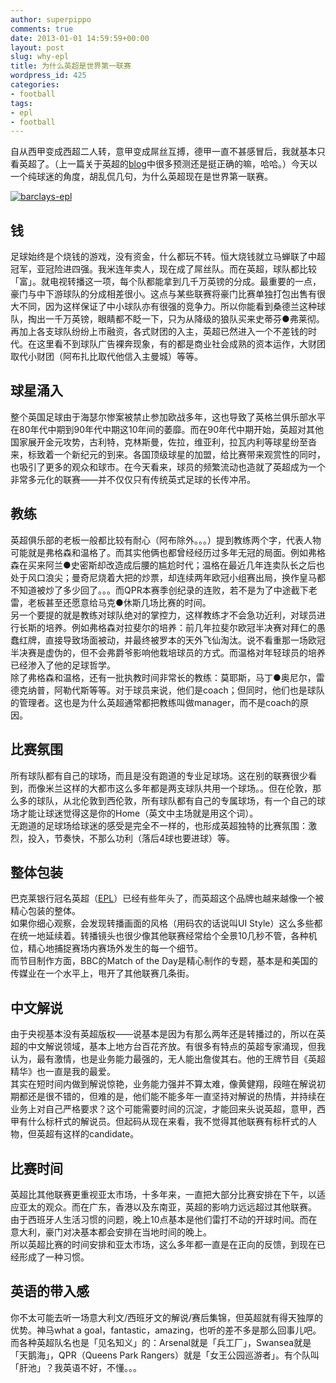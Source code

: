 ```yaml
---
author: superpippo
comments: true
date: 2013-01-01 14:59:59+00:00
layout: post
slug: why-epl
title: 为什么英超是世界第一联赛
wordpress_id: 425
categories:
- football
tags:
- epl
- football
---
```


自从西甲变成西超二人转，意甲变成屌丝互搏，德甲一直不甚感冒后，我就基本只看英超了。（上一篇关于英超的[blog](http://www.lifebackup.cn/match-of-the-day-return.html)中很多预测还是挺正确的嘛，哈哈。）今天以一个纯球迷的角度，胡乱侃几句，为什么英超现在是世界第一联赛。

[![barclays-epl](http://www.lifebackup.cn/wp-content/uploads/2013/01/barclaysepl_thumb.jpg)](http://www.lifebackup.cn/wp-content/uploads/2013/01/barclaysepl.jpg)

## 钱

足球始终是个烧钱的游戏，没有资金，什么都玩不转。恒大烧钱就立马蝉联了中超冠军，亚冠险进四强。我米连年卖人，现在成了屌丝队。而在英超，球队都比较「富」。就电视转播这一项，每个队都能拿到几千万英镑的分成。最重要的一点，豪门与中下游球队的分成相差很小。这点与某些联赛将豪门比赛单独打包出售有很大不同，因为这样保证了中小球队亦有很强的竞争力。所以你能看到桑德兰这种球队，掏出一千万英镑，眼睛都不眨一下，只为从降级的狼队买来史蒂芬●弗莱彻。再加上各支球队纷纷上市融资，各式财团的入主，英超已然进入一个不差钱的时代。在这里看不到球队广告裸奔现象，有的都是商业社会成熟的资本运作，大财团取代小财团（阿布扎比取代他信入主曼城）等等。

## 球星涌入

整个英国足球由于海瑟尔惨案被禁止参加欧战多年，这也导致了英格兰俱乐部水平在80年代中期到90年代中期这10年间的萎靡。而在90年代中期开始，英超对其他国家展开金元攻势，古利特，克林斯曼，佐拉，维亚利，拉瓦内利等球星纷至沓来，标致着一个新纪元的到来。各国顶级球星的加盟，给比赛带来观赏性的同时，也吸引了更多的观众和球市。在今天看来，球员的频繁流动也造就了英超成为一个非常多元化的联赛——并不仅仅只有传统英式足球的长传冲吊。

## 教练

英超俱乐部的老板一般都比较有耐心（阿布除外。。。）提到教练两个字，代表人物可能就是弗格森和温格了。而其实他俩也都曾经经历过多年无冠的局面。例如弗格森在买来阿兰●史密斯却改造成后腰的尴尬时代；温格在最近几年连卖队长之后也处于风口浪尖；曼奇尼烧着大把的炒票，却连续两年欧冠小组赛出局，换作皇马都不知道被炒了多少回了。。。而QPR本赛季创纪录的连败，若不是为了中途截下老雷，老板甚至还愿意给马克●休斯几场比赛的时间。      
另一个要提的就是教练对球队绝对的掌控力，这样教练才不会急功近利，对球员进行长斯的培养。例如弗格森对拉斐尔的培养：前几年拉斐尔欧冠半决赛对拜仁的愚蠢红牌，直接导致场面被动，并最终被罗本的天外飞仙淘汰。说不看重那一场欧冠半决赛是虚伪的，但不会弗爵爷影响他栽培球员的方式。而温格对年轻球员的培养已经渗入了他的足球哲学。       
除了弗格森和温格，还有一批执教时间非常长的教练：莫耶斯，马丁●奥尼尔，雷德克纳普，阿勒代斯等等。对于球员来说，他们是coach；但同时，他们也是球队的管理者。这也是为什么英超通常都把教练叫做manager，而不是coach的原因。

## 比赛氛围

所有球队都有自己的球场，而且是没有跑道的专业足球场。这在别的联赛很少看到，而像米兰这样的大都市这么多年都是两支球队共用一个球场。。但在伦敦，那么多的球队，从北伦敦到西伦敦，所有球队都有自己的专属球场，有一个自己的球场才能让球迷觉得这是你的Home（英文中主场就是用这个词）。     
无跑道的足球场给球迷的感受是完全不一样的，也形成英超独特的比赛氛围：激烈，投入，节奏快，不那么功利（落后4球也要进球）等。

## 整体包装

巴克莱银行冠名英超（[EPL](http://www.premierleague.com/)）已经有些年头了，而英超这个品牌也越来越像一个被精心包装的整体。      
如果你细心观察，会发现转播画面的风格（用码农的话说叫UI Style）这么多些都在统一地延续着。转播镜头也很少像其他联赛经常给个全景10几秒不管，各种机位，精心地捕捉赛场内赛场外发生的每一个细节。      
而节目制作方面，BBC的Match of the Day是精心制作的专题，基本是和美国的传媒业在一个水平上，甩开了其他联赛几条街。

## 中文解说

由于央视基本没有英超版权——说基本是因为有那么两年还是转播过的，所以在英超的中文解说领域，基本上地方台百花齐放。有很多有特点的英超专家涌现，但我认为，最有激情，也是业务能力最强的，无人能出詹俊其右。他的王牌节目《英超精华》也一直是我的最爱。     
其实在短时间内做到解说惊艳，业务能力强并不算太难，像黄健翔，段暄在解说初期都还是很不错的，但难的是，他们能不能多年一直坚持对解说的热情，并持续在业务上对自己严格要求？这个可能需要时间的沉淀，才能回来头说英超，意甲，西甲有什么标杆式的解说员。但起码从现在来看，我不觉得其他联赛有标杆式的人物，但英超有这样的candidate。

## 比赛时间

英超比其他联赛更重视亚太市场，十多年来，一直把大部分比赛安排在下午，以适应亚太的观众。而在广东，香港以及东南亚，英超的影响力远远超过其他联赛。     
由于西班牙人生活习惯的问题，晚上10点基本是他们雷打不动的开球时间。而在意大利，豪门对决基本都会安排在当地时间的晚上。      
所以英超比赛的时间安排和亚太市场，这么多年都一直是在正向的反馈，到现在已经形成了一种习惯。

## 英语的带入感

你不太可能去听一场意大利文/西班牙文的解说/赛后集锦，但英超就有得天独厚的优势。神马what a goal，fantastic，amazing，也听的差不多是那么回事儿吧。     
而各种英超队名也是「见名知义」的：Arsenal就是「兵工厂」，Swansea就是「天鹅海」，QPR（Queens Park Rangers）就是「女王公园巡游者」。有个队叫「肝池」？我英语不好，不懂。。。
